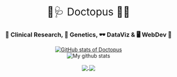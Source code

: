 <h1 style="font-weight:normal" align="center">
  &nbsp;🥼🩺 Doctopus 🐙🦑&nbsp;
</h1>


<h3 align="center">
 🧪 Clinical Research, 🧬 Genetics, 🕶️ DataViz & 🖥️ WebDev 🪭
</h3>
<div align="center">
  
[![GitHub stats of Doctopus](https://github-readme-stats.vercel.app/api?username=doctopus&theme=light&hide=prs&show_icons=true)](https://github.com/doctopus/github-readme-stats) 
  <br>
<img align="center" src="https://github-readme-streak-stats.herokuapp.com?user=doctopus&theme=light&hide_border=true&date_format=M%20j%5B%2C%20Y%5D" alt="My github stats" />  

<a href="https://github.com/doctopus/ctDNA-Dataviz">
  <img align="center" src="https://github-readme-stats.vercel.app/api/pin/?username=doctopus&repo=ctDNA-Dataviz&theme=light&show_owner=TRUE" />
</a>

<a href="https://github.com/doctopus/NGS-Report-Extractor">
  <img align="center" src="https://github-readme-stats.vercel.app/api/pin/?username=doctopus&repo=NGS-Report-Extractor&theme=light&show_owner=TRUE" />
</a>

</div>

<!---
doctopus/doctopus is a ✨ special ✨ repository because its `README.md` (this file) appears on your GitHub profile.
You can click the Preview link to take a look at your changes.
--->
